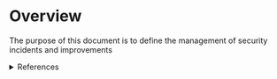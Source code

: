 # Overview

The purpose of this document is to define the management of security incidents and improvements

<details><summary>References</summary>

1. ISO 27002:2005 13.2 "Management of information security incidents and improvements"
2. PCI DSS 3.2.1 "Requirement [12.10](b5b0b831-ee7f-4547-b633-07b5f067ec0f)" Implement an incident response plan
3. NIST [SP 800-61 Rev. 2 - Computer Security Incident Handling Guide](https://csrc.nist.gov/publications/detail/sp/800-61/rev-2/final): 2.3 Incident Response Policy, Plan, and Procedure Creation
</details>